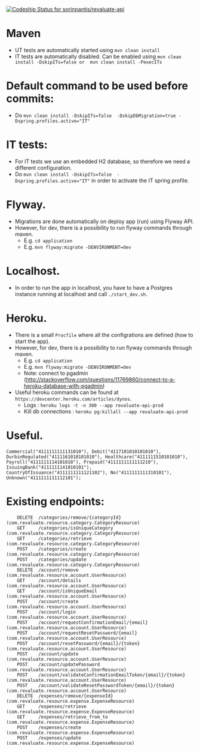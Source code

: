 [![Codeship Status for sorinpantis/revaluate-api](https://codeship.com/projects/55b7f630-b7b4-0132-8745-1e8b2f627676/status?branch=master)](https://codeship.com/projects/71309)

# Maven
* UT tests are automatically started using `mvn clean install`
* IT tests are automatically disabled. Can be enabled using `mvn clean install -DskipITs=false or  mvn clean install -PexecITs`

# Default command to be used before commits: 
* Do `mvn clean install -DskipITs=false  -DskipDbMigration=true -Dspring.profiles.active="IT"`

# IT tests:
* For IT tests we use an embedded H2 database, so therefore we need a different configuration.
* Do `mvn clean install -DskipITs=false  -Dspring.profiles.active="IT"` in order to activate the IT spring profile.

# Flyway.
* Migrations are done automatically on deploy app (run) using Flyway API.
* However, for dev, there is a possibility to run flyway commands through maven.
    * E.g. `cd application`
    * E.g. `mvn flyway:migrate -DENVIRONMENT=dev`
    
# Localhost.
* In order to run the app in localhost, you have to have a Postgres instance running at localhost and call `./start_dev.sh`.
    
# Heroku.
* There is a small `Procfile` where all the configrations are defined (how to start the app).
* However, for dev, there is a possibility to run flyway commands through maven.
    * E.g. `cd application`
    * E.g. `mvn flyway:migrate -DENVIRONMENT=dev`
    * Note: connect to pgadmin (http://stackoverflow.com/questions/11769860/connect-to-a-heroku-database-with-pgadmin)
* Useful heroku commands can be found at `https://devcenter.heroku.com/articles/dynos`.
    * Logs : `heroku logs -t -n 300 --app revaluate-api-prod`
    * Kill db connections : `heroku pg:killall --app revaluate-api-prod`
    
# Useful.
`
        Commercial("4111111111131010"),
        Debit("4117101010101010"),
        DurbinRegulated("4111161010101010"),
        Healthcare("4111111510101010"),
        Payroll("4111111114101010"),
        Prepaid("4111111111111210"),
        IssuingBank("4111111141010101"),
        CountryOfIssuance("4111111111121102"),
        No("4111111111310101"),
        Unknown("4111111111112101");
`
    
# Existing endpoints:
        DELETE  /categories/remove/{categoryId} (com.revaluate.resource.category.CategoryResource)
        GET     /categories/isUniqueCategory (com.revaluate.resource.category.CategoryResource)
        GET     /categories/retrieve (com.revaluate.resource.category.CategoryResource)
        POST    /categories/create (com.revaluate.resource.category.CategoryResource)
        POST    /categories/update (com.revaluate.resource.category.CategoryResource)
        DELETE  /account/remove (com.revaluate.resource.account.UserResource)
        GET     /account/details (com.revaluate.resource.account.UserResource)
        GET     /account/isUniqueEmail (com.revaluate.resource.account.UserResource)
        POST    /account/create (com.revaluate.resource.account.UserResource)
        POST    /account/login (com.revaluate.resource.account.UserResource)
        POST    /account/requestConfirmationEmail/{email} (com.revaluate.resource.account.UserResource)
        POST    /account/requestResetPassword/{email} (com.revaluate.resource.account.UserResource)
        POST    /account/resetPassword/{email}/{token} (com.revaluate.resource.account.UserResource)
        POST    /account/update (com.revaluate.resource.account.UserResource)
        POST    /account/updatePassword (com.revaluate.resource.account.UserResource)
        POST    /account/validateConfirmationEmailToken/{email}/{token} (com.revaluate.resource.account.UserResource)
        POST    /account/validateResetPasswordToken/{email}/{token} (com.revaluate.resource.account.UserResource)
        DELETE  /expenses/remove/{expenseId} (com.revaluate.resource.expense.ExpenseResource)
        GET     /expenses/retrieve (com.revaluate.resource.expense.ExpenseResource)
        GET     /expenses/retrieve_from_to (com.revaluate.resource.expense.ExpenseResource)
        POST    /expenses/create (com.revaluate.resource.expense.ExpenseResource)
        POST    /expenses/update (com.revaluate.resource.expense.ExpenseResource) 
 
